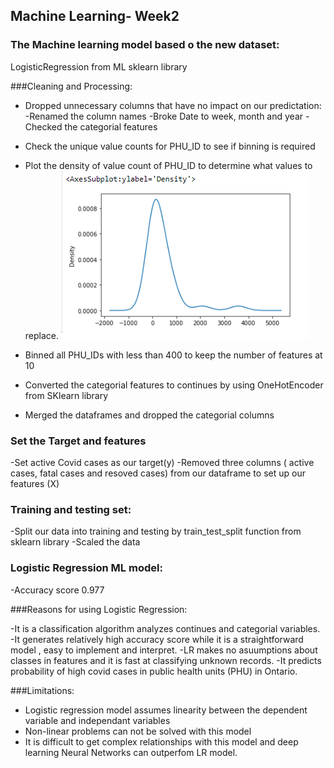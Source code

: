
## Machine Learning- Week2

### The Machine learning model based o the new dataset:
LogisticRegression from ML sklearn library

###Cleaning and Processing:
- Dropped unnecessary columns that have no impact on our predictation:
 -Renamed the column names
 -Broke Date to week, month and year
 -Checked the categorial features
- Check the unique value counts for PHU_ID to see if binning is required
- Plot the density of value count of PHU_ID to determine what values to replace.
 ![PHU Density](Images/PHU_density.png)

- Binned all PHU_IDs with less than 400 to keep the number of features at 10
- Converted the categorial features to continues by using OneHotEncoder from SKlearn library
- Merged the dataframes and dropped the categorial columns

### Set the Target and features
-Set active Covid cases as our target(y)
-Removed three columns ( active cases, fatal cases and resoved cases) from our dataframe to set up our features (X)

### Training and testing set:  
-Split our data into training and testing by train_test_split function from sklearn library
-Scaled the data
### Logistic Regression ML model:
 -Accuracy score 0.977

###Reasons for using Logistic Regression:

-It is a classification algorithm analyzes continues and categorial variables.
-It generates relatively high accuracy score while it is a straightforward model , easy to implement and interpret.
-LR makes no asuumptions about classes in features and it is fast at classifying unknown records. 
-It predicts probability of high covid cases in public health units (PHU) in Ontario. 


###Limitations:

- Logistic regression model assumes linearity between the dependent variable and independant variables
- Non-linear problems can not be solved with this model
- It is difficult to get complex relationships with this model and deep learning Neural Networks can outperfom LR model.


  


